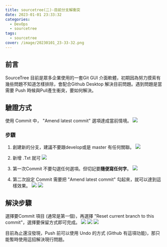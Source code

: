 ```yaml
---
title: sourcetree(二)-目前分支解衝突
date: 2023-01-01 23:33:32
categories: 
  - DevOps
  - sourcetree
tags: 
  - sourcetree
cover: /image/20230101_23-33-32.png
---
```


## 前言
SourceTree 目前是眾多企業使用的一套Git GUI 介面軟體，初期因為努力摸索有幾些問題不知道怎樣排除，會配合Github Desktop 解決目前問題。遇到問題是當需要 Push 時候與Pull產生衝突，要如何解決。

## 驗證方式
使用 Commit 中， "Amend latest commit" 選項達成當前情境。 
![](/image/20230308_11-05-06.png)

### 步驟
1. 創建新的分支，建議不要跟develop或是 master 有任何關聯。
![](/image/20230308_11-14-38.png)

2. 新增 .Txt 就可
![](/image/20230308_11-15-45.png)

3. 第一次Commit 不要勾選任何選項。但切記要**隨便寫任何字**。
![](/image/20230308_11-16-35.png)


4. 第二次設定 Commit 需要把 "Amend latest commit"  勾起來，就可以達到這樣效果。
![](/image/20230308_11-25-04.png)
![](/image/20230308_11-26-03.png)

## 解決步驟
選擇要Commit 項目 (通常是第一個)，再選擇 "Reset current branch to this commit"，選擇要保留方式即可完成。
![](/image/20230308_11-29-48.png)
![](/image/20230308_11-30-03.png)
![](/image/20230308_11-38-08.png)

目前為止還沒發現，Push 前可以使用 Undo 的方式 (Github 有這項功能)，那只能暫時使用這招解決現行問題。